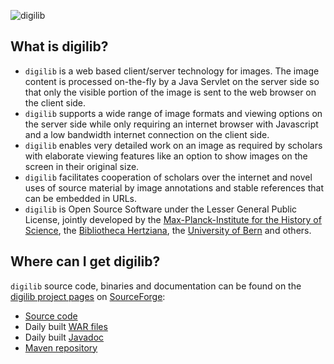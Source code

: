 ![digilib](images/digilib-logo-big.png)

## What is digilib?

* `digilib` is a web based client/server technology for images. The image
  content is processed on-the-fly by a Java Servlet on the server side so that
  only the visible portion of the image is sent to the web browser on the client
  side.
* `digilib` supports a wide range of image formats and viewing options on
  the server side while only requiring an internet browser with Javascript and a
  low bandwidth internet connection on the client side.
* `digilib` enables very detailed work on an image as required by
  scholars with elaborate viewing features like an option to show images on the
  screen in their original size.
* `digilib` facilitates cooperation of scholars over the internet and
  novel uses of source material by image annotations and stable references that
  can be embedded in URLs.
* `digilib` is Open Source Software under the Lesser General Public License,
  jointly developed by the
  [Max-Planck-Institute for the History of Science](http://www.mpiwg-berlin.mpg.de),
  the [Bibliotheca Hertziana](http://www.biblhertz.it), 
  the [University of Bern](http://philoscience.unibe.ch) and others.

## Where can I get digilib?

`digilib` source code, binaries and documentation can be found on the 
[digilib project pages](https://sourceforge.net/projects/digilib/)
on [SourceForge](https://sourceforge.net/):

* [Source code](https://sourceforge.net/p/digilib/code/ci/default/tree/)
* Daily built [WAR files](https://it-dev.mpiwg-berlin.mpg.de/downloads/digilib/daily-build/)
* Daily built [Javadoc](https://it-dev.mpiwg-berlin.mpg.de/downloads/digilib/daily-build/javadoc/)
* [Maven repository](http://it-dev.mpiwg-berlin.mpg.de/maven-repo/)
